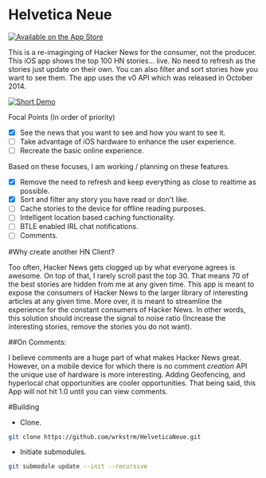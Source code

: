 Helvetica Neue
==========
[![Available on the App Store](https://devimages.apple.com.edgekey.net/app-store/marketing/guidelines/images/badge-download-on-the-app-store.svg)](https://itunes.apple.com/us/app/helvetica-neue-native-open/id931789125?mt=8)

This is a re-imaginging of Hacker News for the consumer, not the producer. This iOS app shows the top 100 HN stories... live.
No need to refresh as the stories just update on their own. You can also filter and sort stories how you want to see them. The app uses the v0 API which was released in October 2014.

[![Short Demo](http://img.youtube.com/vi/Ik40mgPL8FQ/0.jpg)](http://youtu.be/Ik40mgPL8FQ)

Focal Points (In order of priority)

- [x] See the news that you want to see and how you want to see it.
- [ ] Take advantage of iOS hardware to enhance the user experience.
- [ ] Recreate the basic online experience.

Based on these focuses, I am working / planning on these features.

- [x] Remove the need to refresh and keep everything as close to realtime as possible.
- [x] Sort and filter any story you have read or don't like.
- [ ] Cache stories to the device for offline reading purposes.
- [ ] Intelligent location based caching functionality.
- [ ] BTLE enabled IRL chat notifications.
- [ ] Comments.

#Why create another HN Client?

Too often, Hacker News gets clogged up by what everyone agrees is awesome. On top of that, I rarely scroll past the top 30.
That means 70 of the best stories are hidden from me at any given time.
This app is meant to expose the consumers of Hacker News to the larger library of interesting articles at any given time.
More over, it is meant to streamline the experience for the constant consumers of Hacker News.
In other words, this solution should increase the signal to noise ratio (Increase the interesting stories, remove the stories you do not want).

##On Comments:

I believe comments are a huge part of what makes Hacker News great.
However, on a mobile device for which there is no comment *creation* API the unique use of hardware is more interesting.
Adding Geofencing, and hyperlocal chat opportunities are cooler opportunities.
That being said, this App will not hit 1.0 until you can view comments.

#Building

- Clone.

```sh
git clone https://github.com/wrkstrm/HelveticaNeue.git
```

- Initiate submodules.

```sh
git submodule update --init --recursive
```
